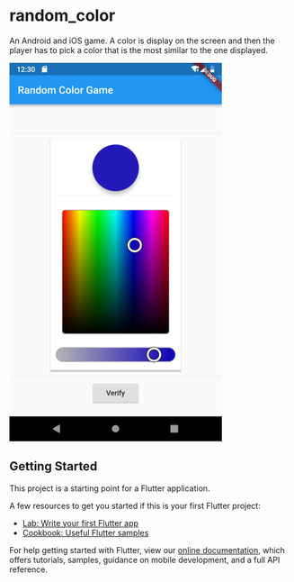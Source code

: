 # random_color
An Android and iOS game.
A color is display on the screen and then the player has to pick a color that is the most similar to the one displayed.

![Screenshot of the game](screenshot_1557401458.png "Screenshot of the game")

## Getting Started

This project is a starting point for a Flutter application.

A few resources to get you started if this is your first Flutter project:

- [Lab: Write your first Flutter app](https://flutter.io/docs/get-started/codelab)
- [Cookbook: Useful Flutter samples](https://flutter.io/docs/cookbook)

For help getting started with Flutter, view our 
[online documentation](https://flutter.io/docs), which offers tutorials, 
samples, guidance on mobile development, and a full API reference.
